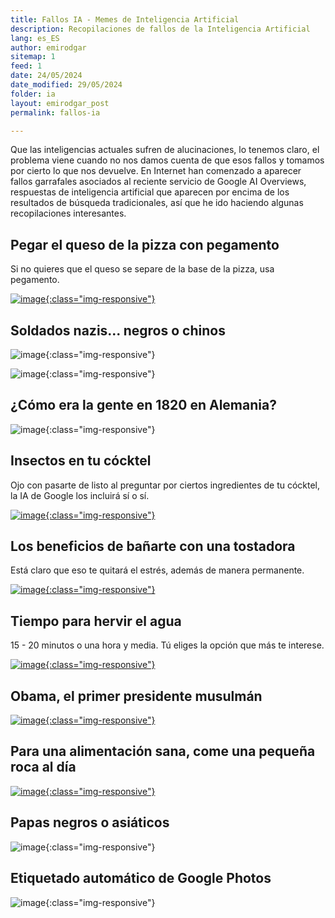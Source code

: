 ```yaml
---
title: Fallos IA - Memes de Inteligencia Artificial
description: Recopilaciones de fallos de la Inteligencia Artificial
lang: es_ES
author: emirodgar
sitemap: 1
feed: 1
date: 24/05/2024
date_modified: 29/05/2024
folder: ia
layout: emirodgar_post
permalink: fallos-ia

---
```


Que las inteligencias actuales sufren de alucinaciones, lo tenemos claro, el problema viene cuando no nos damos cuenta de que esos fallos y tomamos por cierto lo que nos devuelve.
En Internet han comenzado a aparecer fallos garrafales asociados al reciente servicio de Google AI Overviews, respuestas de inteligencia artificial que aparecen por encima de los resultados de búsqueda tradicionales, así que he ido haciendo algunas recopilaciones interesantes.

## Pegar el queso de la pizza con pegamento

Si no quieres que el queso se separe de la base de la pizza, usa pegamento.

[![image](https://github.com/Emirodgar/w-emirodgar-com/assets/4302127/3a8c621a-847f-4171-964e-99fca7c38bfd){:class="img-responsive"}](https://www.error500.net/p/con-la-automatizacion-de-tareas-con?publication_id=903887)

## Soldados nazis... negros o chinos

![image](https://github.com/Emirodgar/w-emirodgar-com/assets/4302127/223435fb-ac25-4fc0-957e-3b7c649126ee){:class="img-responsive"}

![image](https://github.com/Emirodgar/w-emirodgar-com/assets/4302127/be31a62b-c7aa-480d-a127-3641dce90b18){:class="img-responsive"}

## ¿Cómo era la gente en 1820 en Alemania?

![image](https://github.com/Emirodgar/w-emirodgar-com/assets/4302127/ff4f1d22-c046-4829-b8ec-8367b72a875d){:class="img-responsive"}

## Insectos en tu cócktel

Ojo con pasarte de listo al preguntar por ciertos ingredientes de tu cócktel, la IA de Google los incluirá sí o sí.

[![image](https://github.com/Emirodgar/w-emirodgar-com/assets/4302127/59c6822e-2a31-4ed0-b89d-ecc41af006c5){:class="img-responsive"}](https://x.com/jeffrey_coyle/status/1793017039591727512)

## Los beneficios de bañarte con una tostadora

Está claro que eso te quitará el estrés, además de manera permanente.

[![image](https://github.com/Emirodgar/w-emirodgar-com/assets/4302127/4b899d65-2842-4897-9fd9-f9edb48c0468){:class="img-responsive"}](https://x.com/Trojanowski_/status/1793384857751388389)


## Tiempo para hervir el agua

15 - 20 minutos o una hora y media. Tú eliges la opción que más te interese.

[![image](https://github.com/Emirodgar/w-emirodgar-com/assets/4302127/1666c0b4-c237-4997-8218-bb701e902c7c){:class="img-responsive"}](https://x.com/onionweigher/status/1791968027233112556)

## Obama, el primer presidente musulmán

[![image](https://github.com/Emirodgar/w-emirodgar-com/assets/4302127/981d0293-403f-4fa5-a428-ada5b5a70c6b){:class="img-responsive"}](https://www.error500.net/p/con-la-automatizacion-de-tareas-con?publication_id=903887)

## Para una alimentación sana, come una pequeña roca al día

[![image](https://github.com/Emirodgar/w-emirodgar-com/assets/4302127/113bddaf-d205-4c20-a5bf-1334711a115d){:class="img-responsive"}](https://www.error500.net/p/con-la-automatizacion-de-tareas-con?publication_id=903887)

## Papas negros o asiáticos

![image](https://github.com/Emirodgar/w-emirodgar-com/assets/4302127/59018fa0-8fca-47fa-b5c9-95bb99468bfb){:class="img-responsive"}


## Etiquetado automático de Google Photos

![image](https://github.com/Emirodgar/w-emirodgar-com/assets/4302127/f7e81b35-e1a8-41d4-a6dc-7823e63153c3){:class="img-responsive"}





